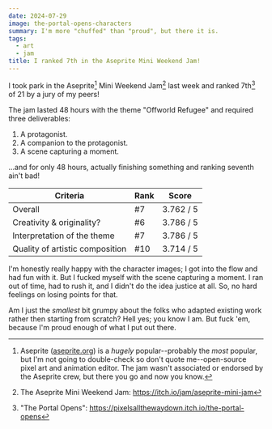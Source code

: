 ```yaml
---
date: 2024-07-29
image: the-portal-opens-characters
summary: I'm more "chuffed" than "proud", but there it is.
tags:
  - art
  - jam
title: I ranked 7th in the Aseprite Mini Weekend Jam!
---
```


I took park in the Aseprite[^aseprite] Mini Weekend Jam[^jam] last week and ranked 7th[^seventh] of 21 by a jury of my peers!

[^aseprite]: Aseprite ([aseprite.org](https://www.aseprite.org)) is a _hugely_ popular--probably the _most_ popular, but I'm not going to double-check so don't quote me--open-source pixel art and animation editor. The jam wasn't associated or endorsed by the Aseprite crew, but there you go and now you know.

[^jam]: The Aseprite Mini Weekend Jam: https://itch.io/jam/aseprite-mini-jam

The jam lasted 48 hours with the theme "Offworld Refugee" and required three deliverables:

1. A protagonist.
2. A companion to the protagonist.
3. A scene capturing a moment.

…and for only 48 hours, actually finishing something and ranking seventh ain't bad!

[^seventh]: "The Portal Opens": https://pixelsallthewaydown.itch.io/the-portal-opens

| Criteria                        | Rank  | Score     |
| -                               | -     | -         |
| Overall                         |    #7 | 3.762 / 5 |
| Creativity & originality?       |    #6 | 3.786 / 5 |
| Interpretation of the theme     |    #7 | 3.786 / 5 |
| Quality of artistic composition |   #10 | 3.714 / 5 |

I'm honestly really happy with the character images; I got into the flow and had fun with it. But I fucked myself with the scene capturing a moment. I ran out of time, had to rush it, and I didn't do the idea justice at all. So, no hard feelings on losing points for that.

Am I just the _smallest_ bit grumpy about the folks who adapted existing work rather then starting from scratch? Hell yes; you know I am. But fuck 'em, because I'm proud enough of what I put out there.
